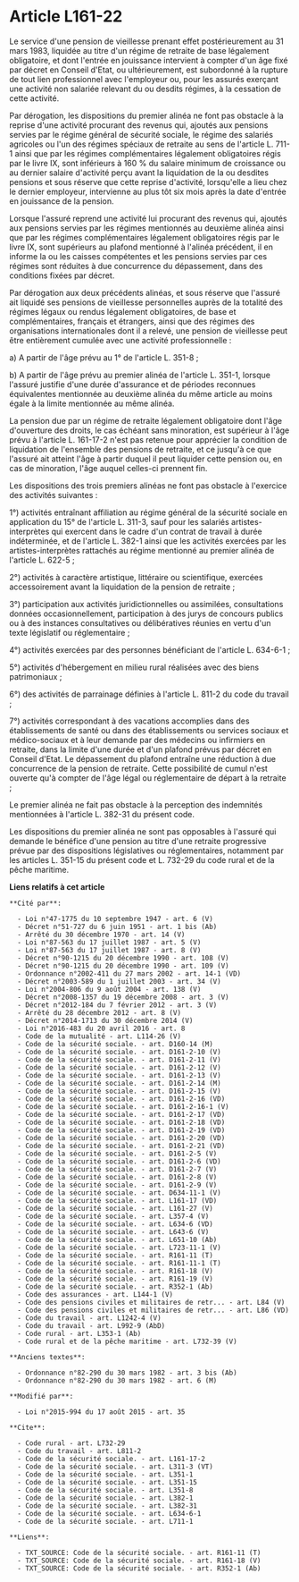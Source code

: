 # Article L161-22

Le service d'une pension de vieillesse prenant effet postérieurement au 31 mars 1983, liquidée au titre d'un régime de
retraite de base légalement obligatoire, et dont l'entrée en jouissance intervient à compter d'un âge fixé par décret en
Conseil d'Etat, ou ultérieurement, est subordonné à la rupture de tout lien professionnel avec l'employeur ou, pour les
assurés exerçant une activité non salariée relevant du ou desdits régimes, à la cessation de cette activité. 

Par dérogation, les dispositions du premier alinéa ne font pas obstacle à la reprise d'une activité procurant des revenus
qui, ajoutés aux pensions servies par le régime général de sécurité sociale, le régime des salariés agricoles ou l'un des
régimes spéciaux de retraite au sens de l'article L. 711-1 ainsi que par les régimes complémentaires légalement obligatoires
régis par le livre IX, sont inférieurs à 160 % du salaire minimum de croissance ou au dernier salaire d'activité perçu avant
la liquidation de la ou desdites pensions et sous réserve que cette reprise d'activité, lorsqu'elle a lieu chez le dernier
employeur, intervienne au plus tôt six mois après la date d'entrée en jouissance de la pension. 

Lorsque l'assuré reprend une activité lui procurant des revenus qui, ajoutés aux pensions servies par les régimes mentionnés
au deuxième alinéa ainsi que par les régimes complémentaires légalement obligatoires régis par le livre IX, sont supérieurs
au plafond mentionné à l'alinéa précédent, il en informe la ou les caisses compétentes et les pensions servies par ces
régimes sont réduites à due concurrence du dépassement, dans des conditions fixées par décret. 

Par dérogation aux deux précédents alinéas, et sous réserve que l'assuré ait liquidé ses pensions de vieillesse personnelles
auprès de la totalité des régimes légaux ou rendus légalement obligatoires, de base et complémentaires, français et
étrangers, ainsi que des régimes des organisations internationales dont il a relevé, une pension de vieillesse peut être
entièrement cumulée avec une activité professionnelle : 

a) A partir de l'âge prévu au 1° de l'article L. 351-8 ; 

b) A partir de l'âge prévu au premier alinéa de l'article L. 351-1, lorsque l'assuré justifie d'une durée d'assurance et de
périodes reconnues équivalentes mentionnée au deuxième alinéa du même article au moins égale à la limite mentionnée au même
alinéa. 

La pension due par un régime de retraite légalement obligatoire dont l'âge d'ouverture des droits, le cas échéant sans
minoration, est supérieur à l'âge prévu à l'article L. 161-17-2 n'est pas retenue pour apprécier la condition de liquidation
de l'ensemble des pensions de retraite, et ce jusqu'à ce que l'assuré ait atteint l'âge à partir duquel il peut liquider
cette pension ou, en cas de minoration, l'âge auquel celles-ci prennent fin. 

Les dispositions des trois premiers alinéas ne font pas obstacle à l'exercice des activités suivantes : 

1°) activités entraînant affiliation au régime général de la sécurité sociale en application du 15° de l'article L. 311-3,
sauf pour les salariés artistes-interprètes qui exercent dans le cadre d'un contrat de travail à durée indéterminée, et de
l'article L. 382-1 ainsi que les activités exercées par les artistes-interprètes rattachés au régime mentionné au premier
alinéa de l'article L. 622-5 ; 

2°) activités à caractère artistique, littéraire ou scientifique, exercées accessoirement avant la liquidation de la pension
de retraite ; 

3°) participation aux activités juridictionnelles ou assimilées, consultations données occasionnellement, participation à des
jurys de concours publics ou à des instances consultatives ou délibératives réunies en vertu d'un texte législatif ou
réglementaire ; 

4°) activités exercées par des personnes bénéficiant de l'article L. 634-6-1 ; 

5°) activités d'hébergement en milieu rural réalisées avec des biens patrimoniaux ; 

6°) des activités de parrainage définies à l'article L. 811-2 du code du travail ; 

7°) activités correspondant à des vacations accomplies dans des établissements de santé ou dans des établissements ou
services sociaux et médico-sociaux et à leur demande par des médecins ou infirmiers en retraite, dans la limite d'une durée
et d'un plafond prévus par décret en Conseil d'Etat. Le dépassement du plafond entraîne une réduction à due concurrence de la
pension de retraite. Cette possibilité de cumul n'est ouverte qu'à compter de l'âge légal ou réglementaire de départ à la
retraite ; 

Le premier alinéa ne fait pas obstacle à la perception des indemnités mentionnées à l'article L. 382-31 du présent code. 

Les dispositions du premier alinéa ne sont pas opposables à l'assuré qui demande le bénéfice d'une pension au titre d'une
retraite progressive prévue par des dispositions législatives ou réglementaires, notamment par les articles L. 351-15 du
présent code et L. 732-29 du code rural et de la pêche maritime.

**Liens relatifs à cet article**

	**Cité par**:

	  - Loi n°47-1775 du 10 septembre 1947 - art. 6 (V)
	  - Décret n°51-727 du 6 juin 1951 - art. 1 bis (Ab)
	  - Arrêté du 30 décembre 1970 - art. 14 (V)
	  - Loi n°87-563 du 17 juillet 1987 - art. 5 (V)
	  - Loi n°87-563 du 17 juillet 1987 - art. 8 (V)
	  - Décret n°90-1215 du 20 décembre 1990 - art. 108 (V)
	  - Décret n°90-1215 du 20 décembre 1990 - art. 109 (V)
	  - Ordonnance n°2002-411 du 27 mars 2002 - art. 14-1 (VD)
	  - Décret n°2003-589 du 1 juillet 2003 - art. 34 (V)
	  - Loi n°2004-806 du 9 août 2004 - art. 138 (V)
	  - Décret n°2008-1357 du 19 décembre 2008 - art. 3 (V)
	  - Décret n°2012-184 du 7 février 2012 - art. 3 (V)
	  - Arrêté du 28 décembre 2012 - art. 8 (V)
	  - Décret n°2014-1713 du 30 décembre 2014 (V)
	  - Loi n°2016-483 du 20 avril 2016 - art. 8
	  - Code de la mutualité - art. L114-26 (V)
	  - Code de la sécurité sociale. - art. D160-14 (M)
	  - Code de la sécurité sociale. - art. D161-2-10 (V)
	  - Code de la sécurité sociale. - art. D161-2-11 (V)
	  - Code de la sécurité sociale. - art. D161-2-12 (V)
	  - Code de la sécurité sociale. - art. D161-2-13 (V)
	  - Code de la sécurité sociale. - art. D161-2-14 (M)
	  - Code de la sécurité sociale. - art. D161-2-15 (V)
	  - Code de la sécurité sociale. - art. D161-2-16 (VD)
	  - Code de la sécurité sociale. - art. D161-2-16-1 (V)
	  - Code de la sécurité sociale. - art. D161-2-17 (VD)
	  - Code de la sécurité sociale. - art. D161-2-18 (VD)
	  - Code de la sécurité sociale. - art. D161-2-19 (VD)
	  - Code de la sécurité sociale. - art. D161-2-20 (VD)
	  - Code de la sécurité sociale. - art. D161-2-21 (VD)
	  - Code de la sécurité sociale. - art. D161-2-5 (V)
	  - Code de la sécurité sociale. - art. D161-2-6 (VD)
	  - Code de la sécurité sociale. - art. D161-2-7 (V)
	  - Code de la sécurité sociale. - art. D161-2-8 (V)
	  - Code de la sécurité sociale. - art. D161-2-9 (V)
	  - Code de la sécurité sociale. - art. D634-11-1 (V)
	  - Code de la sécurité sociale. - art. L161-17 (VD)
	  - Code de la sécurité sociale. - art. L161-27 (V)
	  - Code de la sécurité sociale. - art. L357-4 (V)
	  - Code de la sécurité sociale. - art. L634-6 (VD)
	  - Code de la sécurité sociale. - art. L643-6 (V)
	  - Code de la sécurité sociale. - art. L651-10 (Ab)
	  - Code de la sécurité sociale. - art. L723-11-1 (V)
	  - Code de la sécurité sociale. - art. R161-11 (T)
	  - Code de la sécurité sociale. - art. R161-11-1 (T)
	  - Code de la sécurité sociale. - art. R161-18 (V)
	  - Code de la sécurité sociale. - art. R161-19 (V)
	  - Code de la sécurité sociale. - art. R352-1 (Ab)
	  - Code des assurances - art. L144-1 (V)
	  - Code des pensions civiles et militaires de retr... - art. L84 (V)
	  - Code des pensions civiles et militaires de retr... - art. L86 (VD)
	  - Code du travail - art. L1242-4 (V)
	  - Code du travail - art. L992-9 (AbD)
	  - Code rural - art. L353-1 (Ab)
	  - Code rural et de la pêche maritime - art. L732-39 (V)

	**Anciens textes**:

	  - Ordonnance n°82-290 du 30 mars 1982 - art. 3 bis (Ab)
	  - Ordonnance n°82-290 du 30 mars 1982 - art. 6 (M)

	**Modifié par**:

	  - Loi n°2015-994 du 17 août 2015 - art. 35

	**Cite**:

	  - Code rural - art. L732-29
	  - Code du travail - art. L811-2
	  - Code de la sécurité sociale. - art. L161-17-2
	  - Code de la sécurité sociale. - art. L311-3 (VT)
	  - Code de la sécurité sociale. - art. L351-1
	  - Code de la sécurité sociale. - art. L351-15
	  - Code de la sécurité sociale. - art. L351-8
	  - Code de la sécurité sociale. - art. L382-1
	  - Code de la sécurité sociale. - art. L382-31
	  - Code de la sécurité sociale. - art. L634-6-1
	  - Code de la sécurité sociale. - art. L711-1

	**Liens**:

	  - TXT_SOURCE: Code de la sécurité sociale. - art. R161-11 (T)
	  - TXT_SOURCE: Code de la sécurité sociale. - art. R161-18 (V)
	  - TXT_SOURCE: Code de la sécurité sociale. - art. R352-1 (Ab)

